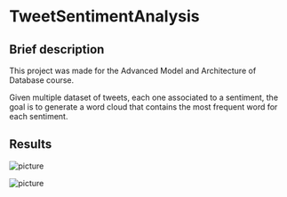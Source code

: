 # TweetSentimentAnalysis

## Brief description
This project was made for the Advanced Model and Architecture of Database course. 

Given multiple dataset of tweets, each one associated to a sentiment, the goal is to generate a word cloud that contains the most frequent word for each sentiment.

## Results

![picture](https://github.com/fodierna/TweetSentimentAnalysis/blob/master/word_cloud_1.JPG)

![picture](https://github.com/fodierna/TweetSentimentAnalysis/blob/master/word_cloud_2.JPG)
